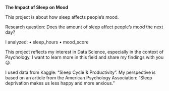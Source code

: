 **The Impact of Sleep on Mood**

This project is about how sleep affects people’s mood.

Research question: Does the amount of sleep affect people’s mood the next day?

I analyzed:
	•	sleep_hours
	•	mood_score

This project reflects my interest in Data Science, especially in the context of Psychology. I want to learn more in this field and share my findings with you 😉.

I used data from Kaggle: “Sleep Cycle & Productivity”.
My perspective is based on an article from the American Psychology Association: “Sleep deprivation makes us less happy and more anxious.”
